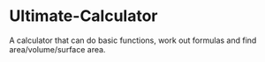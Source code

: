 # Ultimate-Calculator
A calculator that can do basic functions, work out formulas and find area/volume/surface area.
